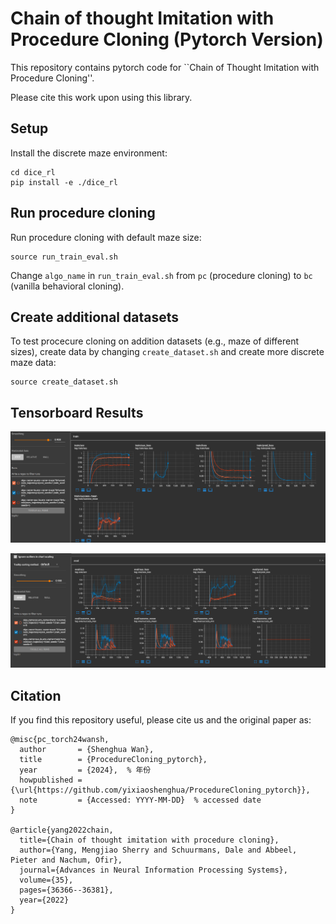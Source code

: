 # Chain of thought Imitation with Procedure Cloning (Pytorch Version)

This repository contains pytorch code for ``Chain of Thought Imitation with Procedure Cloning''.

Please cite this work upon using this library.

## Setup

Install the discrete maze environment:

    cd dice_rl
    pip install -e ./dice_rl

## Run procedure cloning

Run procedure cloning with default maze size:

    source run_train_eval.sh

Change `algo_name` in `run_train_eval.sh` from `pc` (procedure cloning) to `bc` (vanilla behavioral cloning).

## Create additional datasets
To test procecure cloning on addition datasets (e.g., maze of different sizes), create data by changing `create_dataset.sh` and create more discrete maze data:

    source create_dataset.sh

## Tensorboard Results

![](assets/train.png)

![](assets/eval.png)

## Citation

If you find this repository useful, please cite us and the original paper as:

```
@misc{pc_torch24wansh,
  author       = {Shenghua Wan},  
  title        = {ProcedureCloning_pytorch},  
  year         = {2024},  % 年份
  howpublished = {\url{https://github.com/yixiaoshenghua/ProcedureCloning_pytorch}}, 
  note         = {Accessed: YYYY-MM-DD}  % accessed date
}

@article{yang2022chain,
  title={Chain of thought imitation with procedure cloning},
  author={Yang, Mengjiao Sherry and Schuurmans, Dale and Abbeel, Pieter and Nachum, Ofir},
  journal={Advances in Neural Information Processing Systems},
  volume={35},
  pages={36366--36381},
  year={2022}
}
```